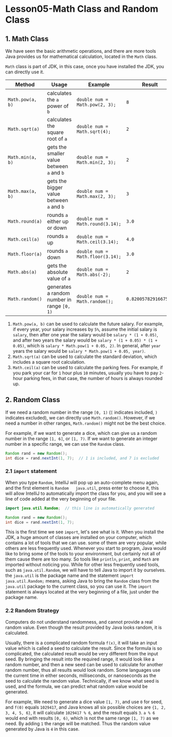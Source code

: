 # Lesson05-Math Class and Random Class

## 1. Math Class

We have seen the basic arithmetic operations, and there are more tools Java provides us for mathematical calculation, located in the `Math` class.

`Math` class is part of JDK, in this case, once you have installed the JDK, you can directly use it.

| Method             | Usage                                          | Example                            | Result                 |
| ------------------ | ---------------------------------------------- | ---------------------------------- | ---------------------- |
| `Math.pow(a, b)` | calculates the `a` power of `b`            | `double num = Math.pow(2, 3);`   | `8`                  |
| `Math.sqrt(a)`   | calculates the square root of `a`            | `double num = Math.sqrt(4);`     | `2`                  |
| `Math.min(a, b)` | gets the smaller value between `a` and `b` | `double num = Math.min(2, 3);`   | `2`                  |
| `Math.max(a, b)` | gets the bigger value between `a` and `b`  | `double num = Math.max(2, 3);`   | `3`                  |
| `Math.round(a)`  | rounds `a` either up or down                 | `double num = Math.round(3.14);` | `3.0`                |
| `Math.ceil(a)`   | rounds `a` up                                | `double num = Math.ceil(3.14);`  | `4.0`                |
| `Math.floor(a)`  | rounds `a` down                              | `double num = Math.floor(3.14);` | `3.0`                |
| `Math.abs(a)`    | gets the absolute value of `a`               | `double num = Math.abs(-2);`     | `2`                  |
| `Math.random()`  | generates a random number in range `[0, 1)`  | `double num = Math.random();`    | `0.8200578291667548` |

1. `Math.pow(a, b)` can be used to calculate the future salary. For example, if every year, your salary increases by `5%`, assume the initial salary is `salary`, then after one year the salary would be `salary * (1 + 0.05)`, and after two years the salary would be `salary * (1 + 0.05) * (1 + 0.05)`, which is `salary * Math.pow(1 + 0.05, 2)`. In general, after `year` years the salary would be `salary * Math.pow(1 + 0.05, year)`.
2. `Math.sqrt(a)` can be used to calculate the standard deviation, which includes a square root calculation.
3. `Math.ceil(a)` can be used to calculate the parking fees. For example, if you park your car for `1` hour plus `10` minutes, usually you have to pay `2`-hour parking fees, in that case, the number of hours is always rounded up.

## 2. Random Class

If we need a random number in the range `[0, 1)` (`[` indicates included, `)` indicates excluded), we can directly use `Math.random()`. However, if we need a number in other ranges, `Math.random()` might not be the best choice.

For example, if we want to generate a dice, which can give us a random number in the range `[1, 6]`, or `[1, 7)`. If we want to generate an integer number in a specific range, we can use the `Random` class.

```java
Random rand = new Random();
int dice = rand.nextInt(1, 7);  // 1 is included, and 7 is excluded
```

### 2.1 `import` statement

When you type `Random`, IntelliJ will pop up an auto-complete menu again, and the first element is `Random   java.util`, press enter to choose it, this will allow IntelliJ to automatically import the class for you, and you will see a line of code added at the very beginning of your file.

```java
import java.util.Random;  // this line is automatically generated

Random rand = new Random();
int dice = rand.nextInt(1, 7);
```

This is the first time we see `import`, let's see what is it. When you install the JDK, a huge amount of classes are installed on your computer, which contains a lot of tools that we can use. some of them are very popular, while others are less frequently used. Whenever you start to program, Java would like to bring some of the tools to your environment, but certainly not all of them cause there are too many. So tools like `println`, `print`, and `Math` are imported without noticing you. While for other less frequently used tools, such as `java.util.Random`, we will have to tell Java to import it by ourselves. the `java.util` is the package name and the statement `import java.util.Random;` means, asking Java to bring the `Random` class from the `java.util` package to the current class, so you can use it. The `import` statement is always located at the very beginning of a file, just under the package name.

### 2.2 Random Strategy

Computers do not understand randomness, and cannot provide a real random value. Even though the result provided by Java looks random, it is calculated.

Usually, there is a complicated random formula `f(x)`, it will take an input value which is called a seed to calculate the result. Since the formula is so complicated, the calculated result would be very different from the input seed. By bringing the result into the required range, it would look like a random number, and then a new seed can be used to calculate for another random number, thus all results would look random. Some languages use the current time in either seconds, milliseconds, or nanoseconds as the seed to calculate the random value. Technically, if we know what seed is used, and the formula, we can predict what random value would be generated.

For example, We need to generate a dice value `[1, 7)`, and use `0` for seed, and `f(0)` equals `1029417`, and Java knows all six possible choices are `{1, 2, 3, 4, 5, 6}`, it will calculate `1029417 % 6`, and the result equals `3`. `a % 6` would end with results `[0, 6)`, which is not the same range `[1, 7)` as we need. By adding `1` the range will be matched. Thus the random value generated by Java is `4` in this case.
